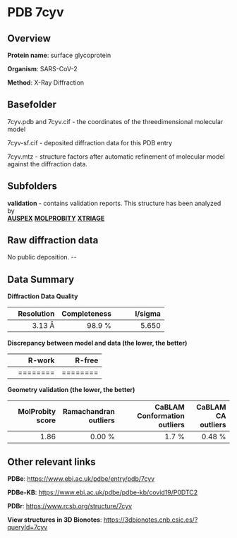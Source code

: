 # PDB 7cyv

## Overview

**Protein name**: surface glycoprotein

**Organism**: SARS-CoV-2

**Method**: X-Ray Diffraction



## Basefolder

7cyv.pdb and 7cyv.cif - the coordinates of the threedimensional molecular model

7cyv-sf.cif - deposited diffraction data for this PDB entry

7cyv.mtz - structure factors after automatic refinement of molecular model against the diffraction data.

## Subfolders





**validation** - contains validation reports. This structure has been analyzed by <br>[**AUSPEX**](https://github.com/thorn-lab/coronavirus_structural_task_force/tree/master/pdb/surface_glycoprotein/SARS-CoV-2/7cyv/validation/auspex)  [**MOLPROBITY**](https://github.com/thorn-lab/coronavirus_structural_task_force/tree/master/pdb/surface_glycoprotein/SARS-CoV-2/7cyv/validation/molprobity) [**XTRIAGE**](https://github.com/thorn-lab/coronavirus_structural_task_force/blob/master/pdb/surface_glycoprotein/SARS-CoV-2/7cyv/validation/Xtriage_output.log)   



## Raw diffraction data

No public deposition. --<br> 

## Data Summary
**Diffraction Data Quality**

|   | Resolution | Completeness| I/sigma |
|---|-------------:|----------------:|--------------:|
|   |3.13 Å|98.9  %|<img width=50/>5.650|

**Discrepancy between model and data (the lower, the better)**

|   | **R-work**| **R-free**   
|---|-------------:|----------------:|           
||========|========|

**Geometry validation (the lower, the better)**

|   |**MolProbity<br>score**| **Ramachandran<br>outliers** | **CaBLAM<br>Conformation outliers** | **CaBLAM<br>CA outliers** |
|---|-------------:|----------------:|----------------:|----------------:|
||  1.86|  0.00 %|1.7 %|0.48 %|

 

 



## Other relevant links 
**PDBe**:  https://www.ebi.ac.uk/pdbe/entry/pdb/7cyv

**PDBe-KB**: https://www.ebi.ac.uk/pdbe/pdbe-kb/covid19/P0DTC2 
 
**PDBr**: https://www.rcsb.org/structure/7cyv 

**View structures in 3D Bionotes**: https://3dbionotes.cnb.csic.es/?queryId=7cyv

